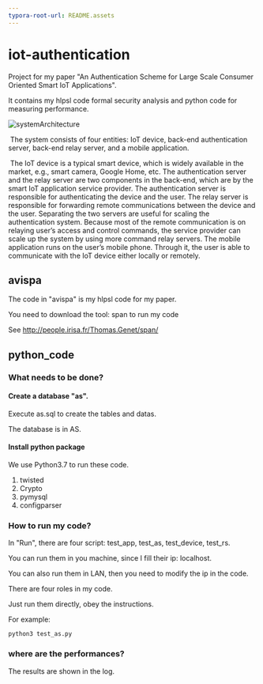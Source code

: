 ```yaml
---
typora-root-url: README.assets
---
```


# iot-authentication

Project for my paper "An Authentication Scheme for Large Scale Consumer Oriented Smart IoT Applications".

It contains my hlpsl code formal security analysis and python code for measuring performance.







![systemArchitecture](C:\Users\star\Desktop\iot-authenticaiton-paper\repository\iot-authentication\README.assets\systemArchitecture.png)

​	The system consists of four entities: IoT device, back-end authentication server, back-end relay server, and a mobile application.

​	The IoT device is a typical smart device, which is widely available in the market, e.g., smart camera, Google Home, etc. The authentication server and the relay server are two components in the back-end, which are by the smart IoT application service provider. The authentication server is responsible for authenticating the device and the user. The relay server is responsible for forwarding remote communications between the device and the user. Separating the two servers are useful for scaling the authentication system. Because most of the remote communication is on relaying user’s access and control commands, the service provider can scale up the system by using more command relay servers. The mobile application runs on the user’s mobile phone. Through it, the user is able to communicate with the IoT device either locally or remotely.



## avispa

The code in "avispa" is my hlpsl code for my paper.

You need to download the tool: span to run my code

See http://people.irisa.fr/Thomas.Genet/span/



## python_code



### What needs to be done?

#### Create a database "as".

Execute as.sql to create the tables and datas.

The database is in AS.

#### Install python package

We use Python3.7 to run these code.

1. twisted
2. Crypto
3. pymysql
4. configparser

### How to run my code?

In "Run", there are four script: test_app, test_as, test_device, test_rs.

You can run them in you machine, since I fill their ip: localhost.

You can also run them in LAN, then you need to modify the ip in the code.

There are four roles in my code. 

Just run them directly, obey the instructions.

For example:

```
python3 test_as.py
```



### where are the performances?

The results are shown in the log.